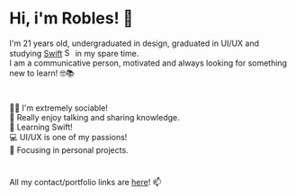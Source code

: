 # Hi, i'm Robles! 👋

I'm 21 years old, undergraduated in design, graduated in UI/UX and studying [Swift](https://www.swift.org/about/) <img alt="Swift icon" src="https://cdn-icons-png.flaticon.com/512/732/732250.png" width="15" height="15"/> in my spare time. <br>
I am a communicative person, motivated and always looking for something new to learn! 🤓📚
#
🤹‍♂️ I'm extremely sociable! <br>
🤗 Really enjoy talking and sharing knowledge. <br>
🍎 Learning Swift! <br>
💻 UI/UX is one of my passions! <br>
🔎 Focusing in personal projects.
#
All my contact/portfolio links are <a href="https://linktr.ee/robles">here</a>! 📫
